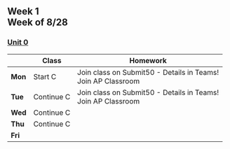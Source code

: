 <meta http-equiv="refresh" content="300"/>

## Week 1<br>Week of 8/28  

### [Unit 0](/apcsp/curriculum/0)
  
  |       | Class | Homework |
  | ----- | ----- | -------- |
  |**Mon**|Start C |Join class on Submit50 - Details in Teams!<br>Join AP Classroom |
  |**Tue**|Continue C |Join class on Submit50 - Details in Teams!<br>Join AP Classroom |
  |**Wed**|Continue C | |
  |**Thu**|Continue C | |
  |**Fri**| | |

   

<!-- <div style="text-align:center">
<img src="https://www.logolynx.com/images/logolynx/0b/0bdbd10ab2fa7096299f7c78e1ac55f5.png" alt="scratch" width="50%">
</div> -->
